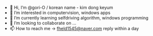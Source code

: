 - 👋 Hi, I’m @gori-O / korean name - kim dong keyum
- 👀 I’m interested in computervision, windows apps
- 🌱 I’m currently learning selfdriving algorithm, windows programming
- 💞️ I’m looking to collaborate on ...
- 📫 How to reach me -> fheld1545@naver.com   reply within a day
<!---
gori-O/gori-O is a ✨ special ✨ repository because its `README.md` (this file) appears on your GitHub profile.
You can click the Preview link to take a look at your changes.
--->
